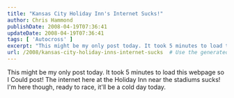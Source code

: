 ```yaml
---
title: "Kansas City Holiday Inn's Internet Sucks!"
author: Chris Hammond
publishDate: 2008-04-19T07:36:41
updateDate: 2008-04-19T07:36:41
tags: [ 'Autocross' ]
excerpt: "This might be my only post today. It took 5 minutes to load this webpage so I Could post! The internet here at the Holiday Inn near the stadiums sucks! I'm here though, ready to race, it'll be a cold day today."
url: /2008/kansas-city-holiday-inns-internet-sucks  # Use the generated URL with year
---
```

<p>This might be my only post today. It took 5 minutes to load this webpage so I Could post! The internet here at the Holiday Inn near the stadiums sucks! I'm here though, ready to race, it'll be a cold day today.</p>

